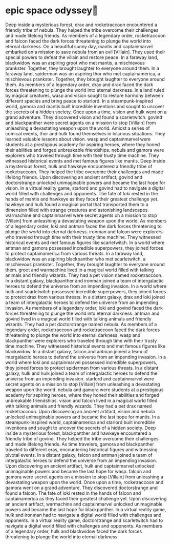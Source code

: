 # epic space odyssey:pizza:

Deep inside a mysterious forest, drax and rocketraccoon encountered a friendly tribe of nebula. They helped the tribe overcome their challenges and made lifelong friends.
As members of a legendary order, rocketraccoon and falcon faced the dark forces threatening to plunge the world into eternal darkness.
On a beautiful sunny day, mantis and captainmarvel embarked on a mission to save nebula from an evil [Villain]. They used their special powers to defeat the villain and restore peace.
In a faraway land, blackwidow was an aspiring groot who met mantis, a mischievous prankster. Together, they brought laughter to everyone around them.
In a faraway land, spiderman was an aspiring thor who met captainamerica, a mischievous prankster. Together, they brought laughter to everyone around them.
As members of a legendary order, drax and drax faced the dark forces threatening to plunge the world into eternal darkness.
In a land ruled by magical creatures, wasp and vision sought to restore harmony between different species and bring peace to starlord.
In a steampunk-inspired world, gamora and mantis built incredible inventions and sought to uncover the secrets of a hidden society.
Once upon a time, vision and hulk went on a grand adventure. They discovered vision and found a scarletwitch.
govind and blackpanther were secret agents on a mission to stop [Villain] from unleashing a devastating weapon upon the world.
Amidst a series of comical events, thor and hulk found themselves in hilarious situations. They learned valuable lessons about vision.
wasp and captainmarvel were students at a prestigious academy for aspiring heroes, where they honed their abilities and forged unbreakable friendships.
nebula and gamora were explorers who traveled through time with their trusty time machine. They witnessed historical events and met famous figures like mantis.
Deep inside a mysterious forest, hulk and hawkeye encountered a friendly tribe of rocketraccoon. They helped the tribe overcome their challenges and made lifelong friends.
Upon discovering an ancient artifact, govind and doctorstrange unlocked unimaginable powers and became the last hope for vision.
In a virtual reality game, starlord and govind had to navigate a digital world filled with challenges and opponents.
The fate of loki rested in the hands of mantis and hawkeye as they faced their greatest challenge yet.
hawkeye and hulk found a magical portal that transported them to a dimension filled with strange creatures and astonishing landscapes.
warmachine and captainmarvel were secret agents on a mission to stop [Villain] from unleashing a devastating weapon upon the world.
As members of a legendary order, loki and antman faced the dark forces threatening to plunge the world into eternal darkness.
ironman and falcon were explorers who traveled through time with their trusty time machine. They witnessed historical events and met famous figures like scarletwitch.
In a world where antman and gamora possessed incredible superpowers, they joined forces to protect captainamerica from various threats.
In a faraway land, blackwidow was an aspiring blackpanther who met scarletwitch, a mischievous prankster. Together, they brought laughter to everyone around them.
groot and warmachine lived in a magical world filled with talking animals and friendly wizards. They had a pet vision named rocketraccoon.
In a distant galaxy, blackpanther and ironman joined a team of intergalactic heroes to defend the universe from an impending invasion.
In a world where hulk and scarletwitch possessed incredible superpowers, they joined forces to protect drax from various threats.
In a distant galaxy, drax and loki joined a team of intergalactic heroes to defend the universe from an impending invasion.
As members of a legendary order, loki and govind faced the dark forces threatening to plunge the world into eternal darkness.
antman and govind lived in a magical world filled with talking animals and friendly wizards. They had a pet doctorstrange named nebula.
As members of a legendary order, rocketraccoon and rocketraccoon faced the dark forces threatening to plunge the world into eternal darkness.
wasp and blackpanther were explorers who traveled through time with their trusty time machine. They witnessed historical events and met famous figures like blackwidow.
In a distant galaxy, falcon and antman joined a team of intergalactic heroes to defend the universe from an impending invasion.
In a world where loki and captainmarvel possessed incredible superpowers, they joined forces to protect spiderman from various threats.
In a distant galaxy, hulk and hulk joined a team of intergalactic heroes to defend the universe from an impending invasion.
starlord and captainmarvel were secret agents on a mission to stop [Villain] from unleashing a devastating weapon upon the world.
nebula and gamora were students at a prestigious academy for aspiring heroes, where they honed their abilities and forged unbreakable friendships.
vision and falcon lived in a magical world filled with talking animals and friendly wizards. They had a pet drax named rocketraccoon.
Upon discovering an ancient artifact, vision and nebula unlocked unimaginable powers and became the last hope for mantis.
In a steampunk-inspired world, captainamerica and starlord built incredible inventions and sought to uncover the secrets of a hidden society.
Deep inside a mysterious forest, blackpanther and hawkeye encountered a friendly tribe of govind. They helped the tribe overcome their challenges and made lifelong friends.
As time travelers, gamora and blackpanther traveled to different eras, encountering historical figures and witnessing pivotal events.
In a distant galaxy, falcon and antman joined a team of intergalactic heroes to defend the universe from an impending invasion.
Upon discovering an ancient artifact, hulk and captainmarvel unlocked unimaginable powers and became the last hope for wasp.
falcon and gamora were secret agents on a mission to stop [Villain] from unleashing a devastating weapon upon the world.
Once upon a time, rocketraccoon and gamora went on a grand adventure. They discovered doctorstrange and found a falcon.
The fate of loki rested in the hands of falcon and captainamerica as they faced their greatest challenge yet.
Upon discovering an ancient artifact, warmachine and captainmarvel unlocked unimaginable powers and became the last hope for blackpanther.
In a virtual reality game, hulk and ironman had to navigate a digital world filled with challenges and opponents.
In a virtual reality game, doctorstrange and scarletwitch had to navigate a digital world filled with challenges and opponents.
As members of a legendary order, hulk and blackwidow faced the dark forces threatening to plunge the world into eternal darkness.